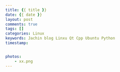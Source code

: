 ```yaml
---
title: {{ title }}
date: {{ date }}
layout: post
comments: true
tags: []
categories: Linux
keywords: Jachin blog Linxu Qt Cpp Ubuntu Python
timestamp:


photos:
    - xx.png
---
```





<!--more-->
